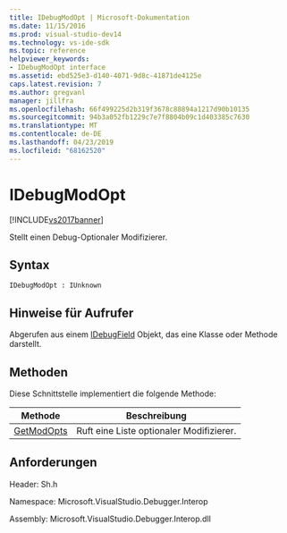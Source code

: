 ```yaml
---
title: IDebugModOpt | Microsoft-Dokumentation
ms.date: 11/15/2016
ms.prod: visual-studio-dev14
ms.technology: vs-ide-sdk
ms.topic: reference
helpviewer_keywords:
- IDebugModOpt interface
ms.assetid: ebd525e3-d140-4071-9d8c-41871de4125e
caps.latest.revision: 7
ms.author: gregvanl
manager: jillfra
ms.openlocfilehash: 66f499225d2b319f3678c88894a1217d90b10135
ms.sourcegitcommit: 94b3a052fb1229c7e7f8804b09c1d403385c7630
ms.translationtype: MT
ms.contentlocale: de-DE
ms.lasthandoff: 04/23/2019
ms.locfileid: "68162520"
---
```

# <a name="idebugmodopt"></a>IDebugModOpt
[!INCLUDE[vs2017banner](../../../includes/vs2017banner.md)]

Stellt einen Debug-Optionaler Modifizierer.  
  
## <a name="syntax"></a>Syntax  
  
```  
IDebugModOpt : IUnknown  
```  
  
## <a name="notes-for-callers"></a>Hinweise für Aufrufer  
 Abgerufen aus einem [IDebugField](../../../extensibility/debugger/reference/idebugfield.md) Objekt, das eine Klasse oder Methode darstellt.  
  
## <a name="methods"></a>Methoden  
 Diese Schnittstelle implementiert die folgende Methode:  
  
|Methode|Beschreibung|  
|------------|-----------------|  
|[GetModOpts](../../../extensibility/debugger/reference/idebugmodopt-getmodopts.md)|Ruft eine Liste optionaler Modifizierer.|  
  
## <a name="requirements"></a>Anforderungen  
 Header: Sh.h  
  
 Namespace: Microsoft.VisualStudio.Debugger.Interop  
  
 Assembly: Microsoft.VisualStudio.Debugger.Interop.dll
